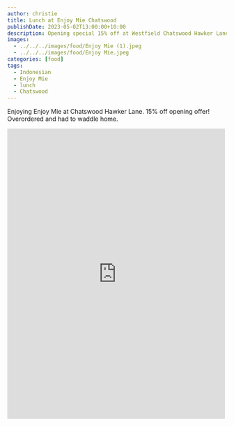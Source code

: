 ```yaml
---
author: christie
title: Lunch at Enjoy Mie Chatswood
publishDate: 2023-05-02T13:00:00+10:00
description: Opening special 15% off at Westfield Chatswood Hawker Lane
images:
  - ../../../images/food/Enjoy Mie (1).jpeg
  - ../../../images/food/Enjoy Mie.jpeg
categories: [food]
tags:
  - Indonesian
  - Enjoy Mie
  - lunch
  - Chatswood
---
```

Enjoying Enjoy Mie at Chatswood Hawker Lane. 15% off opening offer! Overordered and had to waddle home.

<iframe src="https://www.facebook.com/plugins/post.php?href=https%3A%2F%2Fwww.facebook.com%2Fchris1.tham%2Fposts%2Fpfbid0Bb1m4VXQq5R7ehzaCaVLhDbhMnCv8hZALCuuwbfpmFnHpbsrEGnFgMiF8vvMmRnFl&show_text=true&width=500" width="500" height="665" style="border:none;overflow:hidden" scrolling="no" frameborder="0" allowfullscreen="true" allow="autoplay; clipboard-write; encrypted-media; picture-in-picture; web-share"></iframe>
